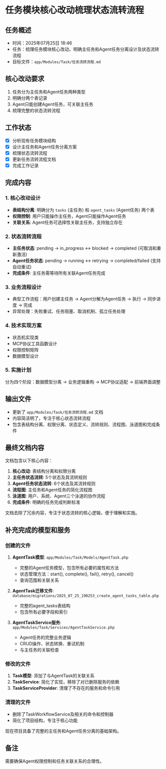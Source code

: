 # 任务模块核心改动梳理状态流转流程

## 任务概述
- 时间：2025年07月25日 18:46
- 任务：梳理任务模块核心改动，明确主任务和Agent任务分离设计及状态流转流程
- 目标文件：`app/Modules/Task/任务流转流程.md`

## 核心改动要求
1. 任务分为主任务和Agent任务两种类型
2. 明确分两个表记录
3. Agent只能创建Agent任务，可关联主任务
4. 梳理完整的状态流转流程

## 工作状态
- [x] 分析现有任务模块结构
- [x] 设计主任务和Agent任务分离方案
- [x] 梳理状态流转流程
- [x] 更新任务流转流程文档
- [x] 完成工作记录

## 完成内容

### 1. 核心改动设计
- **表结构分离**: 明确分为 `tasks` (主任务) 和 `agent_tasks` (Agent任务) 两个表
- **权限控制**: 用户只能操作主任务，Agent只能操作Agent任务
- **关联关系**: Agent任务可选择性关联主任务，支持独立存在

### 2. 状态流转流程
- **主任务状态**: pending → in_progress ↔ blocked → completed (可取消和重新激活)
- **Agent任务状态**: pending → running ↔ retrying → completed/failed (支持自动重试)
- **完成条件**: 主任务需等待所有关联Agent任务完成

### 3. 业务流程设计
- 典型工作流程：用户创建主任务 → Agent分解为Agent任务 → 执行 → 同步进度 → 完成
- 异常处理：失败重试、任务阻塞、取消机制、孤立任务处理

### 4. 技术实现方案
- 状态机实现类
- MCP协议工具函数设计
- 权限控制矩阵
- 数据模型设计

### 5. 实施计划
分为四个阶段：数据模型分离 → 业务逻辑重构 → MCP协议适配 → 前端界面调整

## 输出文件
- 更新了 `app/Modules/Task/任务流转流程.md` 文档
- 内容简洁明了，专注于核心状态流转流程
- 包含表结构分离、权限分离、状态定义、流转规则、流程图、泳道图和完成条件

## 最终文档内容
文档包含以下核心内容：
1. **核心改动**: 表结构分离和权限分离
2. **主任务状态流转**: 5个状态及其流转规则
3. **Agent任务状态流转**: 6个状态及其流转规则
4. **流程图**: 主任务和Agent任务的简化流程图
5. **泳道图**: 用户、系统、Agent三个泳道的协作流程
6. **完成条件**: 明确的任务完成判断标准

文档去除了冗余内容，专注于状态流转的核心逻辑，便于理解和实施。

## 补充完成的模型和服务

### 创建的文件
1. **AgentTask模型**: `app/Modules/Task/Models/AgentTask.php`
   - 完整的Agent任务模型，包含所有必要的属性和方法
   - 状态管理方法：start(), complete(), fail(), retry(), cancel()
   - 查询范围和关联关系

2. **AgentTask迁移文件**: `database/migrations/2025_07_25_190253_create_agent_tasks_table.php`
   - 完整的agent_tasks表结构
   - 包含所有必要字段和索引

3. **AgentTaskService服务**: `app/Modules/Task/Services/AgentTaskService.php`
   - Agent任务的完整业务逻辑
   - CRUD操作、状态转换、重试机制
   - 与主任务的关联检查

### 修改的文件
1. **Task模型**: 添加了与AgentTask的关联关系
2. **TaskService**: 简化了实现，移除了对已删除服务的依赖
3. **TaskServiceProvider**: 清理了不存在的服务和命令引用

### 清理的文件
- 删除了TaskWorkflowService及相关的命令和控制器
- 简化了项目结构，专注于核心功能

现在项目具备了完整的主任务和Agent任务分离的基础架构。

## 备注
需要确保Agent权限控制和任务关联关系的合理性。
